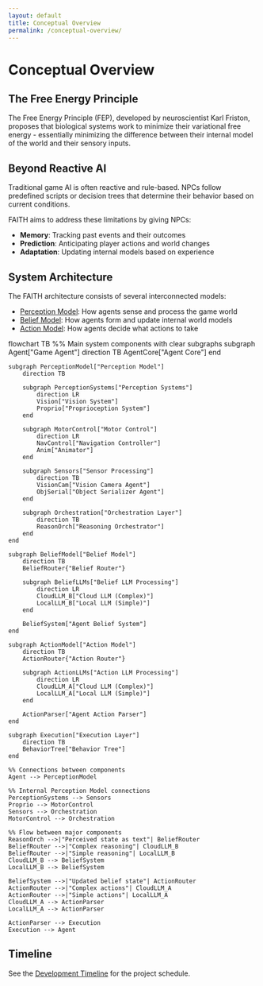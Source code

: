 ```yaml
---
layout: default
title: Conceptual Overview
permalink: /conceptual-overview/
---
```


# Conceptual Overview

## The Free Energy Principle

The Free Energy Principle (FEP), developed by neuroscientist Karl Friston, proposes that biological systems work to minimize their variational free energy - essentially minimizing the difference between their internal model of the world and their sensory inputs.

## Beyond Reactive AI

Traditional game AI is often reactive and rule-based. NPCs follow predefined scripts or decision trees that determine their behavior based on current conditions.

FAITH aims to address these limitations by giving NPCs:

- **Memory**: Tracking past events and their outcomes
- **Prediction**: Anticipating player actions and world changes
- **Adaptation**: Updating internal models based on experience

## System Architecture

The FAITH architecture consists of several interconnected models:

- [Perception Model](perception-model.html): How agents sense and process the game world
- [Belief Model](belief-model.html): How agents form and update internal world models
- [Action Model](action-model.html): How agents decide what actions to take

<div class="mermaid">
flowchart TB
    %% Main system components with clear subgraphs
    subgraph Agent["Game Agent"]
        direction TB
        AgentCore["Agent Core"]
    end

    subgraph PerceptionModel["Perception Model"]
        direction TB
        
        subgraph PerceptionSystems["Perception Systems"]
            direction LR
            Vision["Vision System"]
            Proprio["Proprioception System"]
        end
        
        subgraph MotorControl["Motor Control"]
            direction LR
            NavControl["Navigation Controller"]
            Anim["Animator"]
        end
        
        subgraph Sensors["Sensor Processing"]
            direction TB
            VisionCam["Vision Camera Agent"]
            ObjSerial["Object Serializer Agent"]
        end
        
        subgraph Orchestration["Orchestration Layer"]
            direction TB
            ReasonOrch["Reasoning Orchestrator"]
        end
    end
    
    subgraph BeliefModel["Belief Model"]
        direction TB
        BeliefRouter{"Belief Router"}
        
        subgraph BeliefLLMs["Belief LLM Processing"]
            direction LR
            CloudLLM_B["Cloud LLM (Complex)"]
            LocalLLM_B["Local LLM (Simple)"]
        end
        
        BeliefSystem["Agent Belief System"]
    end
    
    subgraph ActionModel["Action Model"]
        direction TB
        ActionRouter{"Action Router"}
        
        subgraph ActionLLMs["Action LLM Processing"]
            direction LR
            CloudLLM_A["Cloud LLM (Complex)"]
            LocalLLM_A["Local LLM (Simple)"]
        end
        
        ActionParser["Agent Action Parser"]
    end
    
    subgraph Execution["Execution Layer"]
        direction TB
        BehaviorTree["Behavior Tree"]
    end
    
    %% Connections between components
    Agent --> PerceptionModel
    
    %% Internal Perception Model connections
    PerceptionSystems --> Sensors
    Proprio --> MotorControl
    Sensors --> Orchestration
    MotorControl --> Orchestration
    
    %% Flow between major components
    ReasonOrch -->|"Perceived state as text"| BeliefRouter
    BeliefRouter -->|"Complex reasoning"| CloudLLM_B
    BeliefRouter -->|"Simple reasoning"| LocalLLM_B
    CloudLLM_B --> BeliefSystem
    LocalLLM_B --> BeliefSystem
    
    BeliefSystem -->|"Updated belief state"| ActionRouter
    ActionRouter -->|"Complex actions"| CloudLLM_A
    ActionRouter -->|"Simple actions"| LocalLLM_A
    CloudLLM_A --> ActionParser
    LocalLLM_A --> ActionParser
    
    ActionParser --> Execution
    Execution --> Agent
</div>

## Timeline

See the [Development Timeline](development-timeline.html) for the project schedule.
